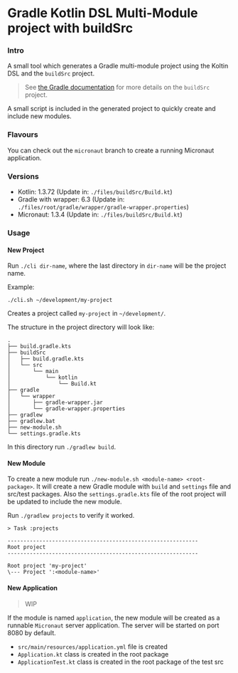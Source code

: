 # Gradle Kotlin DSL Multi-Module project with buildSrc

### Intro

A small tool which generates a Gradle multi-module project using the Koltin DSL and the `buildSrc` project.

> See [the Gradle documentation](https://docs.gradle.org/current/userguide/organizing_gradle_projects.html#sec:build_sources) for more details on the `buildSrc` project.

A small script is included in the generated project to quickly create and include new modules.

### Flavours

You can check out the `micronaut` branch to create a running Micronaut application.

### Versions

- Kotlin: 1.3.72 (Update in: `./files/buildSrc/Build.kt`)
- Gradle with wrapper: 6.3 (Update in: `./files/root/gradle/wrapper/gradle-wrapper.properties`)
- Micronaut: 1.3.4 (Update in: `./files/buildSrc/Build.kt`)

### Usage

#### New Project

Run `./cli dir-name`, where the last directory in `dir-name` will be the project name.

Example:

```
./cli.sh ~/development/my-project
```

Creates a project called `my-project` in `~/development/`.

The structure in the project directory will look like:
```
.
├── build.gradle.kts
├── buildSrc
│   ├── build.gradle.kts
│   └── src
│       └── main
│           └── kotlin
│               └── Build.kt
├── gradle
│   └── wrapper
│       ├── gradle-wrapper.jar
│       └── gradle-wrapper.properties
├── gradlew
├── gradlew.bat
├── new-module.sh
└── settings.gradle.kts
```

In this directory run `./gradlew build`.

#### New Module

To create a new module run `./new-module.sh <module-name> <root-package>`. It will create a new Gradle module with `build` and `settings` file and src/test packages. Also the `settings.gradle.kts` file of the root project will be updated to include the new module.

Run `./gradlew projects` to verify it worked.

```
> Task :projects

------------------------------------------------------------
Root project
------------------------------------------------------------

Root project 'my-project'
\--- Project ':<module-name>'
```

#### New Application

> WIP

If the module is named `application`, the new module will be created as a runnable `Micronaut` server application. The server will be started on port 8080 by default.

- `src/main/resources/application.yml` file is created
- `Application.kt` class is created in the root package
- `ApplicationTest.kt` class is created in the root package of the test src
